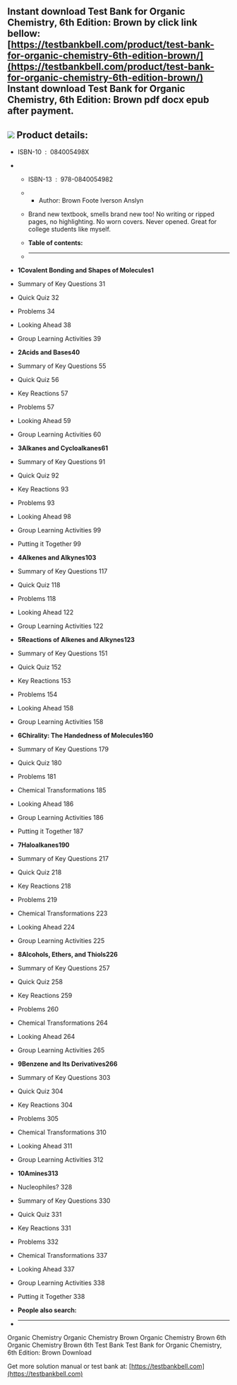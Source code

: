 Instant download **Test Bank for Organic Chemistry, 6th Edition: Brown** by click link bellow:  
[https://testbankbell.com/product/test-bank-for-organic-chemistry-6th-edition-brown/](https://testbankbell.com/product/test-bank-for-organic-chemistry-6th-edition-brown/)  
**Instant download Test Bank for Organic Chemistry, 6th Edition: Brown pdf docx epub after payment.**
-----------------------------------------------------------------------------------------------------


![](https://testbankbell.com/wp-content/uploads/2023/05/organic-chemistry-brown-6th-tb.jpg)
**Product details:**
--------------------


* ISBN-10 ‏ : ‎ 084005498X
* * ISBN-13 ‏ : ‎ 978-0840054982
  * * Author: Brown Foote Iverson Anslyn
   
  * Brand new textbook, smells brand new too! No writing or ripped pages, no highlighting. No worn covers. Never opened. Great for college students like myself.
  * **Table of contents:**
  * ----------------------
 
* **1****Covalent Bonding and Shapes of Molecules****1**

* Summary of Key Questions 31

* Quick Quiz 32

* Problems 34

* Looking Ahead 38

* Group Learning Activities 39

* **2****Acids and Bases****40**

* Summary of Key Questions 55

* Quick Quiz 56

* Key Reactions 57

* Problems 57

* Looking Ahead 59

* Group Learning Activities 60

* **3****Alkanes and Cycloalkanes****61**

* Summary of Key Questions 91

* Quick Quiz 92

* Key Reactions 93

* Problems 93

* Looking Ahead 98

* Group Learning Activities 99

* Putting it Together 99

* **4****Alkenes and Alkynes****103**

* Summary of Key Questions 117

* Quick Quiz 118

* Problems 118

* Looking Ahead 122

* Group Learning Activities 122

* **5****Reactions of Alkenes and Alkynes****123**

* Summary of Key Questions 151

* Quick Quiz 152

* Key Reactions 153

* Problems 154

* Looking Ahead 158

* Group Learning Activities 158

* **6****Chirality: The Handedness of Molecules****160**

* Summary of Key Questions 179

* Quick Quiz 180

* Problems 181

* Chemical Transformations 185

* Looking Ahead 186

* Group Learning Activities 186

* Putting it Together 187

* **7****Haloalkanes****190**

* Summary of Key Questions 217

* Quick Quiz 218

* Key Reactions 218

* Problems 219

* Chemical Transformations 223

* Looking Ahead 224

* Group Learning Activities 225

* **8****Alcohols, Ethers, and Thiols****226**

* Summary of Key Questions 257

* Quick Quiz 258

* Key Reactions 259

* Problems 260

* Chemical Transformations 264

* Looking Ahead 264

* Group Learning Activities 265

* **9****Benzene and Its Derivatives****266**

* Summary of Key Questions 303

* Quick Quiz 304

* Key Reactions 304

* Problems 305

* Chemical Transformations 310

* Looking Ahead 311

* Group Learning Activities 312

* **10****Amines****313**

* Nucleophiles? 328

* Summary of Key Questions 330

* Quick Quiz 331

* Key Reactions 331

* Problems 332

* Chemical Transformations 337

* Looking Ahead 337

* Group Learning Activities 338

* Putting it Together 338
* **People also search:**
* -----------------------

Organic Chemistry
Organic Chemistry Brown
Organic Chemistry Brown 6th
Organic Chemistry Brown 6th Test Bank
Test Bank for Organic Chemistry, 6th Edition: Brown Download

   Get more solution manual or test bank at: [https://testbankbell.com](https://testbankbell.com)
